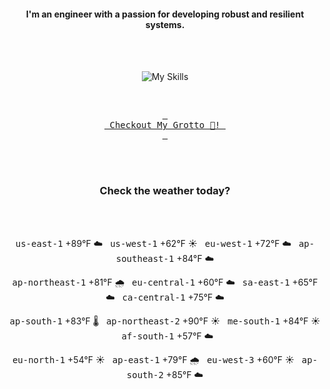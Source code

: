 <h4 align="center">I'm an engineer with a passion for developing robust and resilient systems.</h4>

<div align="center">
  <br/><br/>

![My Skills](https://go-skill-icons.vercel.app/api/icons?i=aws,azure,ts,go,docker,kubernetes,argocd,python&perline=4&theme=light)

<br/>

[<kbd> <br> Checkout My Grotto 🍵! <br> </kbd>](https://sathirak.me/)
  
</div>

<br/>
<br/>

<h3 align="center">Check the weather today?</h3>
<!-- start-daily-update -->
<div align="center">
  <!-- Updated on Thu Jul 10 01:53:31 UTC 2025 --><br><br>

  <kbd>us-east-1</kbd> +89°F ☁️ &nbsp; 
  <kbd>us-west-1</kbd> +62°F ☀️ &nbsp; 
  <kbd>eu-west-1</kbd> +72°F ☁️ &nbsp; 
  <kbd>ap-southeast-1</kbd> +84°F ☁️ <br>

  <kbd>ap-northeast-1</kbd> +81°F 🌧️ &nbsp; 
  <kbd>eu-central-1</kbd> +60°F ☁️ &nbsp; 
  <kbd>sa-east-1</kbd> +65°F ☁️ &nbsp; 
  <kbd>ca-central-1</kbd> +75°F ☁️ <br>

  <kbd>ap-south-1</kbd> +83°F 🌡️ &nbsp; 
  <kbd>ap-northeast-2</kbd> +90°F ☀️ &nbsp; 
  <kbd>me-south-1</kbd> +84°F ☀️ &nbsp; 
  <kbd>af-south-1</kbd> +57°F ☁️ <br>

  <kbd>eu-north-1</kbd> +54°F ☀️ &nbsp; 
  <kbd>ap-east-1</kbd> +79°F 🌧️ &nbsp; 
  <kbd>eu-west-3</kbd> +60°F ☀️ &nbsp; 
  <kbd>ap-south-2</kbd> +85°F ☁️
</div>
<!-- end-daily-update -->

